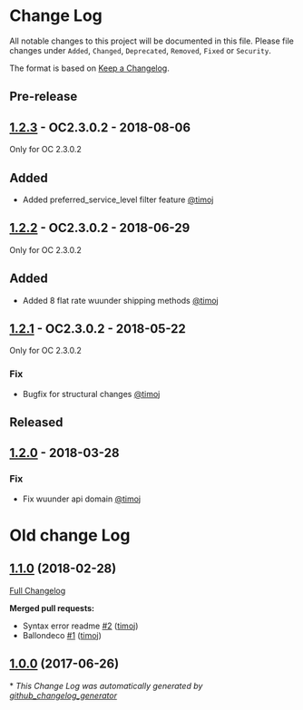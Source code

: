 # Change Log
All notable changes to this project will be documented in this file.
Please file changes under `Added`, `Changed`, `Deprecated`, `Removed`, `Fixed` or `Security`.

The format is based on [Keep a Changelog](http://keepachangelog.com/).

## Pre-release
## [1.2.3](https://github.com/wuunder/wuunder-webshopplugin-opencart/releases/tag/1.2.3) - OC2.3.0.2 - 2018-08-06

Only for OC 2.3.0.2

## Added

- Added preferred_service_level filter feature [@timoj](https://github.com/timoj)


## [1.2.2](https://github.com/wuunder/wuunder-webshopplugin-opencart/releases/tag/1.2.2) - OC2.3.0.2 - 2018-06-29

Only for OC 2.3.0.2

## Added

- Added 8 flat rate wuunder shipping methods [@timoj](https://github.com/timoj)

## [1.2.1](https://github.com/wuunder/wuunder-webshopplugin-opencart/releases/tag/1.2.1) - OC2.3.0.2 - 2018-05-22

Only for OC 2.3.0.2

### Fix

- Bugfix for structural changes [@timoj](https://github.com/timoj)


## Released

## [1.2.0](https://github.com/wuunder/wuunder-webshopplugin-opencart/releases/tag/1.2.0) - 2018-03-28

### Fix

- Fix wuunder api domain [@timoj](https://github.com/timoj)

# Old change Log

## [1.1.0](https://github.com/kabisa/wuunder-webshopplugin-opencart/tree/1.1.0) (2018-02-28)
[Full Changelog](https://github.com/kabisa/wuunder-webshopplugin-opencart/compare/1.0.0...1.1.0)

**Merged pull requests:**

- Syntax error readme [\#2](https://github.com/kabisa/wuunder-webshopplugin-opencart/pull/2) ([timoj](https://github.com/timoj))
- Ballondeco [\#1](https://github.com/kabisa/wuunder-webshopplugin-opencart/pull/1) ([timoj](https://github.com/timoj))

## [1.0.0](https://github.com/kabisa/wuunder-webshopplugin-opencart/tree/1.0.0) (2017-06-26)


\* *This Change Log was automatically generated by [github_changelog_generator](https://github.com/skywinder/Github-Changelog-Generator)*
